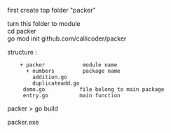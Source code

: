 first create top folder "packer"  

turn this folder to module  
cd packer  
go mod init github.com/callicoder/packer  


structure : 

        + packer            module name
          + numbers         package name
            addition.go
            duplicateadd.go
         demo.go           file belong to main package
         entry.go          main function
         

packer > go build  


packer.exe  
